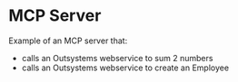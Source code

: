 # MCP Server 

Example of an MCP server that:
- calls an Outsystems webservice to sum 2 numbers
- calls an Outsystems webservice to create an Employee
